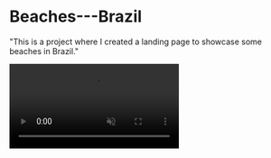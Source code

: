 # Beaches---Brazil
"This is a project where I created a landing page to showcase some beaches in Brazil."


<video src="landing-page.mkv" autoplay muted loop></video>
